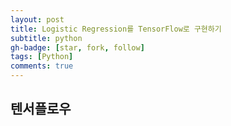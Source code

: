 ```yaml
---
layout: post
title: Logistic Regression를 TensorFlow로 구현하기 
subtitle: python
gh-badge: [star, fork, follow]
tags: [Python]
comments: true
---
```



## 텐서플로우

